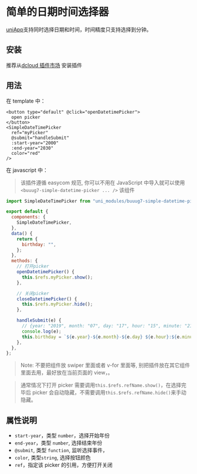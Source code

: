 # 简单的日期时间选择器

[uniApp](https://github.com/dcloudio/uni-app)支持同时选择日期和时间，时间精度只支持选择到分钟。

## 安装

推荐从[dcloud 插件市场](https://ext.dcloud.net.cn/plugin?id=592) 安装插件

## 用法

在 template 中：

```vue
<button type="default" @click="openDatetimePicker">
  open picker
</button>
<SimpleDateTimePicker
  ref="myPicker"
  @submit="handleSubmit"
  :start-year="2000"
  :end-year="2030"
  color="red"
/>
```

在 javascript 中：

> 该插件遵循 easycom 规范, 你可以不用在 JavaScript 中导入就可以使用 `<buuug7-simple-datetime-picker ... />` 该组件

```javascript
import SimpleDateTimePicker from "uni_modules/buuug7-simple-datetime-picker/components/buuug7-simple-datetime-picker/buuug7-simple-datetime-picker.vue";

export default {
  components: {
    SimpleDateTimePicker,
  },
  data() {
    return {
      birthday: "",
    };
  },
  methods: {
    // 打开picker
    openDatetimePicker() {
      this.$refs.myPicker.show();
    },

    // 关闭picker
    closeDatetimePicker() {
      this.$refs.myPicker.hide();
    },

    handleSubmit(e) {
      // {year: "2019", month: "07", day: "17", hour: "15", minute: "21"}
      console.log(e);
      this.birthday = `${e.year}-${e.month}-${e.day} ${e.hour}:${e.minute}`;
    },
  },
};
```

> Note: 不要把组件放 swiper 里面或者 v-for 里面等, 别把插件放在其它组件里面去用，最好放在当前页面的 view，。

> 通常情况下打开 picker 需要调用`this.$refs.refName.show()`，在选择完毕后 picker 会自动隐藏，不需要调用`this.$refs.refName.hide()`来手动隐藏。

## 属性说明

- `start-year`，类型 `number`，选择开始年份
- `end-year`，类型 `number`, 选择结束年份
- `@submit`, 类型 `function`, 监听选择事件，
- `color`, 类型`string`, 选择按钮颜色
- `ref`，指定该 picker 的引用，方便打开关闭
